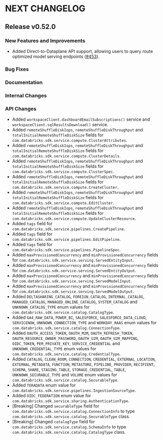# NEXT CHANGELOG

## Release v0.52.0

### New Features and Improvements
* Added Direct-to-Dataplane API support, allowing users to query route optimized model serving endpoints ([#453](https://github.com/databricks/databricks-sdk-java/pull/453)).

### Bug Fixes

### Documentation

### Internal Changes

### API Changes
* Added `workspaceClient.dashboardEmailSubscriptions()` service and `workspaceClient.sqlResultsDownload()` service.
* Added `remoteShuffleDiskIops`, `remoteShuffleDiskThroughput` and `totalInitialRemoteShuffleDiskSize` fields for `com.databricks.sdk.service.compute.ClusterAttributes`.
* Added `remoteShuffleDiskIops`, `remoteShuffleDiskThroughput` and `totalInitialRemoteShuffleDiskSize` fields for `com.databricks.sdk.service.compute.ClusterDetails`.
* Added `remoteShuffleDiskIops`, `remoteShuffleDiskThroughput` and `totalInitialRemoteShuffleDiskSize` fields for `com.databricks.sdk.service.compute.ClusterSpec`.
* Added `remoteShuffleDiskIops`, `remoteShuffleDiskThroughput` and `totalInitialRemoteShuffleDiskSize` fields for `com.databricks.sdk.service.compute.CreateCluster`.
* Added `remoteShuffleDiskIops`, `remoteShuffleDiskThroughput` and `totalInitialRemoteShuffleDiskSize` fields for `com.databricks.sdk.service.compute.EditCluster`.
* Added `remoteShuffleDiskIops`, `remoteShuffleDiskThroughput` and `totalInitialRemoteShuffleDiskSize` fields for `com.databricks.sdk.service.compute.UpdateClusterResource`.
* Added `tags` field for `com.databricks.sdk.service.pipelines.CreatePipeline`.
* Added `tags` field for `com.databricks.sdk.service.pipelines.EditPipeline`.
* Added `tags` field for `com.databricks.sdk.service.pipelines.PipelineSpec`.
* Added `maxProvisionedConcurrency` and `minProvisionedConcurrency` fields for `com.databricks.sdk.service.serving.ServedEntityInput`.
* Added `maxProvisionedConcurrency` and `minProvisionedConcurrency` fields for `com.databricks.sdk.service.serving.ServedEntityOutput`.
* Added `maxProvisionedConcurrency` and `minProvisionedConcurrency` fields for `com.databricks.sdk.service.serving.ServedModelInput`.
* Added `maxProvisionedConcurrency` and `minProvisionedConcurrency` fields for `com.databricks.sdk.service.serving.ServedModelOutput`.
* Added `DELTASHARING_CATALOG`, `FOREIGN_CATALOG`, `INTERNAL_CATALOG`, `MANAGED_CATALOG`, `MANAGED_ONLINE_CATALOG`, `SYSTEM_CATALOG` and `UNKNOWN_CATALOG_TYPE` enum values for `com.databricks.sdk.service.catalog.CatalogType`.
* Added `GA4_RAW_DATA`, `POWER_BI`, `SALESFORCE`, `SALESFORCE_DATA_CLOUD`, `SERVICENOW`, `UNKNOWN_CONNECTION_TYPE` and `WORKDAY_RAAS` enum values for `com.databricks.sdk.service.catalog.ConnectionType`.
* Added `OAUTH_ACCESS_TOKEN`, `OAUTH_M2M`, `OAUTH_REFRESH_TOKEN`, `OAUTH_RESOURCE_OWNER_PASSWORD`, `OAUTH_U2M`, `OAUTH_U2M_MAPPING`, `OIDC_TOKEN`, `PEM_PRIVATE_KEY`, `SERVICE_CREDENTIAL` and `UNKNOWN_CREDENTIAL_TYPE` enum values for `com.databricks.sdk.service.catalog.CredentialType`.
* Added `CATALOG`, `CLEAN_ROOM`, `CONNECTION`, `CREDENTIAL`, `EXTERNAL_LOCATION`, `EXTERNAL_METADATA`, `FUNCTION`, `METASTORE`, `PIPELINE`, `PROVIDER`, `RECIPIENT`, `SCHEMA`, `SHARE`, `STAGING_TABLE`, `STORAGE_CREDENTIAL`, `TABLE`, `UNKNOWN_SECURABLE_TYPE` and `VOLUME` enum values for `com.databricks.sdk.service.catalog.SecurableType`.
* Added `TERADATA` enum value for `com.databricks.sdk.service.pipelines.IngestionSourceType`.
* Added `OIDC_FEDERATION` enum value for `com.databricks.sdk.service.sharing.AuthenticationType`.
* [Breaking] Changed `securableType` field for `com.databricks.sdk.service.catalog.ConnectionInfo` to type `com.databricks.sdk.service.catalog.SecurableType` class.
* [Breaking] Changed `catalogType` field for `com.databricks.sdk.service.catalog.SchemaInfo` to type `com.databricks.sdk.service.catalog.CatalogType` class.
